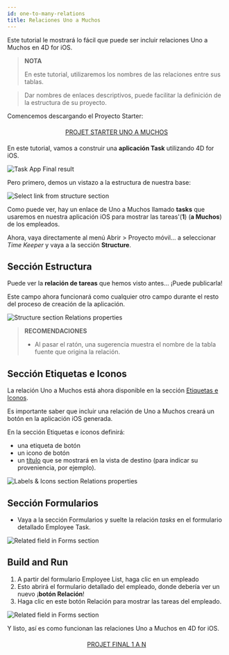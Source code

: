 ```yaml
---
id: one-to-many-relations
title: Relaciones Uno a Muchos
---
```


Este tutorial le mostrará lo fácil que puede ser incluir relaciones Uno a Muchos en 4D for iOS.


> **NOTA**
> 
> En este tutorial, utilizaremos los nombres de las relaciones entre sus tablas.

> Dar nombres de enlaces descriptivos, puede facilitar la definición de la estructura de su proyecto.


Comencemos descargando el Proyecto Starter:

<div markdown="1" style="text-align: center; margin-top: 20px; margin-bottom: 20px">
<a class="button"
href="https://github.com/4d-go-mobile/tutorial-OneToManyRelations/archive/c006015afeb0e134d872152f53b8cd5e4dcb59bb.zip">PROJET STARTER UNO A MUCHOS</a>
</div>

En este tutorial, vamos a construir una **aplicación Task** utilizando 4D for iOS.

![Task App Final result](assets/en/relations/4D-for-iOS-dark-mode-card-relation-ios-13.gif)

Pero primero, demos un vistazo a la estructura de nuestra base:

![Select link from structure section](assets/en/relations/Database-1-to-N-relations-4D-for-iOS.png)

Como puede ver, hay un enlace de Uno a Muchos llamado **tasks** que usaremos en nuestra aplicación iOS para mostrar las tareas'(**1**) (**a Muchos**) de los empleados.

Ahora, vaya directamente al menú Abrir > Proyecto móvil... a seleccionar *Time Keeper* y vaya a la sección **Structure**.

## Sección Estructura

Puede ver la **relación de tareas** que hemos visto antes... ¡Puede publicarla!

Este campo ahora funcionará como cualquier otro campo durante el resto del proceso de creación de la aplicación.

![Structure section Relations properties](assets/en/relations/Structure-section-relations-4D-for-iOS.png)

> **RECOMENDACIONES**
> 
> * Al pasar el ratón, una sugerencia muestra el nombre de la tabla fuente que origina la relación.


## Sección Etiquetas e Iconos

La relación Uno a Muchos está ahora disponible en la sección [Etiquetas e Iconos](labels-and-icons.html).

Es importante saber que incluir una relación de Uno a Muchos creará un botón en la aplicación iOS generada.

En la sección Etiquetas e iconos definirá:

* una etiqueta de botón
* un icono de botón
* un [título](one-to-n-relations-title-definition.html) que se mostrará en la vista de destino (para indicar su proveniencia, por ejemplo).

![Labels & Icons section Relations properties](assets/en/project-editor/Relations-properties-Labels-icons-section-4D-for-iOS.png)

## Sección Formularios

* Vaya a la sección Formularios y suelte la relación *tasks* en el formulario detallado Employee Task.

![Related field in Forms section](assets/en/relations/1-to-n-relations-forms-section.png)

## Build and Run

1. A partir del formulario Employee List, haga clic en un empleado
2. Esto abrirá el formulario detallado del empleado, donde debería ver un nuevo ¡**botón Relación**!
3. Haga clic en este botón Relación para mostrar las tareas del empleado.

![Related field in Forms section](assets/en/relations/One-to-n-relations-task-ios-app.png)

Y listo, así es como funcionan las relaciones Uno a Muchos en 4D for iOS.

<div markdown="1" style="text-align: center; margin-top: 20px; margin-bottom: 20px">
<a class="button"
href="https://github.com/4d-go-mobile/tutorial-OneToManyRelations/releases/latest/download/tutorial-OneToManyRelations.zip">PROJET FINAL 1 A N</a>
</div>

